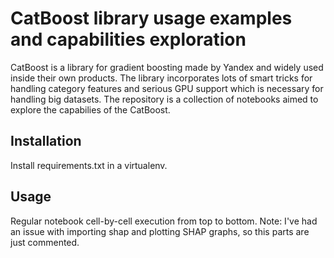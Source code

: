 # CatBoost library usage examples and capabilities exploration
CatBoost is a library for gradient boosting made by Yandex and widely used inside their own products. The library incorporates lots of smart tricks for handling category features and serious GPU support which is necessary for handling big datasets. The repository is a collection of notebooks aimed to explore the capabilies of the CatBoost.

## Installation
Install requirements.txt in a virtualenv. 

## Usage
Regular notebook cell-by-cell execution from top to bottom. Note: I've had an issue with importing shap and plotting SHAP graphs, so this parts are just commented. 
